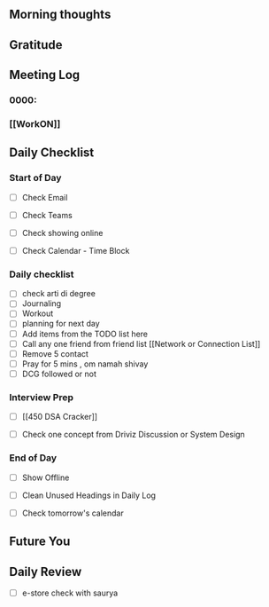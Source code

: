
## Morning thoughts

## Gratitude

## Meeting Log

### 0000:
### [[WorkON]]

## Daily Checklist 

### Start of Day

- [ ] Check Email

- [ ] Check Teams

- [ ] Check showing online

- [ ] Check Calendar - Time Block


### Daily checklist
- [ ] check arti di degree
- [ ] Journaling
- [ ] Workout
- [ ] planning for next day
- [ ] Add items from the TODO list here
- [ ] Call any one friend from friend list [[Network or Connection List]]
- [ ] Remove 5 contact
- [ ] Pray for 5 mins , om namah shivay
- [ ] DCG followed or not 

### Interview Prep
- [ ] [[450 DSA Cracker]]
- [ ] Check one concept from Driviz Discussion or System Design 


### End of Day

- [ ] Show Offline

- [ ] Clean Unused Headings in Daily Log

- [ ] Check tomorrow's calendar


## Future You
## Daily Review  


- [ ] e-store check with saurya

